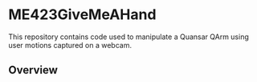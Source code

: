 # ME423GiveMeAHand
This repository contains code used to manipulate a Quansar QArm using user motions captured on a webcam.
## Overview
